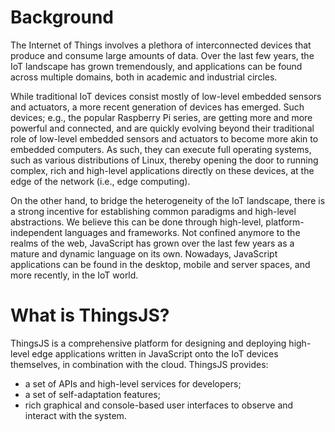 # Background

The Internet of Things involves a plethora of interconnected devices that produce and consume large amounts of data. Over the last few years, the IoT landscape has grown tremendously, and applications can be found across multiple domains, both in academic and industrial circles.

While traditional IoT devices consist mostly of low-level embedded sensors and actuators, a more recent generation of devices has emerged. Such devices; e.g., the popular Raspberry Pi series, are getting more and more powerful and connected, and are quickly evolving beyond their traditional role of low-level embedded sensors and actuators to become more akin to embedded computers. As such, they can execute full operating systems, such as various distributions of Linux, thereby opening the door to running complex, rich and high-level applications directly on these devices, at the edge of the network (i.e., edge computing).

On the other hand, to bridge the heterogeneity of the IoT landscape, there is a strong incentive for establishing common paradigms and high-level abstractions. We believe this can be done through high-level, platform-independent languages and frameworks. Not confined anymore to the realms of the web, JavaScript has grown over the last few years as a mature and dynamic language on its own. Nowadays, JavaScript applications can be found in the desktop, mobile and server spaces, and more recently, in the IoT world.

# What is ThingsJS?

ThingsJS is a comprehensive platform for designing and deploying high-level edge applications written in JavaScript onto the IoT devices themselves, in combination with the cloud. ThingsJS provides:
- a set of APIs and high-level services for developers;
- a set of self-adaptation features;
- rich graphical and console-based user interfaces to observe and interact with the system.
